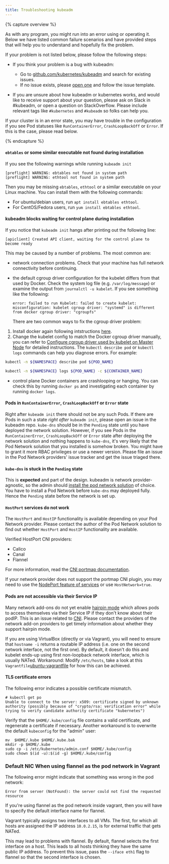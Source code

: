 ```yaml
---
title: Troubleshooting kubeadm
---
```


{% capture overview %}

As with any program, you might run into an error using or operating it. Below we have listed 
common failure scenarios and have provided steps that will help you to understand and hopefully
fix the problem.

If your problem is not listed below, please follow the following steps:

- If you think your problem is a bug with kubeadm:
  - Go to [github.com/kubernetes/kubeadm](https://github.com/kubernetes/kubeadm/issues) and search for existing issues.
  - If no issue exists, please [open one](https://github.com/kubernetes/kubeadm/issues/new) and follow the issue template.

- If you are unsure about how kubeadm or kubernetes works, and would like to receive 
  support about your question, please ask on Slack in #kubeadm, or open a question on StackOverflow. Please include 
  relevant tags like `#kubernetes` and `#kubeadm` so folks can help you.

If your cluster is in an error state, you may have trouble in the configuration if you see Pod statuses like `RunContainerError`,
`CrashLoopBackOff` or `Error`. If this is the case, please read below.

{% endcapture %}

#### `ebtables` or some similar executable not found during installation

If you see the following warnings while running `kubeadm init`

```
[preflight] WARNING: ebtables not found in system path                          
[preflight] WARNING: ethtool not found in system path                           
```

Then you may be missing `ebtables`, `ethtool` or a similar executable on your Linux machine. You can install them with the following commands: 

- For ubuntu/debian users, run `apt install ebtables ethtool`.
- For CentOS/Fedora users, run `yum install ebtables ethtool`.

#### kubeadm blocks waiting for control plane during installation

If you notice that `kubeadm init` hangs after printing out the following line:

```
[apiclient] Created API client, waiting for the control plane to become ready                          
```

This may be caused by a number of problems. The most common are:

- network connection problems. Check that your machine has full network connectivity before continuing.
- the default cgroup driver configuration for the kubelet differs from that used by Docker.
  Check the system log file (e.g. `/var/log/message`) or examine the output from `journalctl -u kubelet`. If you see something like the following:

  ```shell
  error: failed to run Kubelet: failed to create kubelet: 
  misconfiguration: kubelet cgroup driver: "systemd" is different from docker cgroup driver: "cgroupfs"
  ```

  There are two common ways to fix the cgroup driver problem:
  
 1. Install docker again following intstructions
  [here](/docs/setup/independent/install-kubeadm/#installing-docker).
 1. Change the kubelet config to match the Docker cgroup driver manually, you can refer to
    [Configure cgroup driver used by kubelet on Master Node](/docs/setup/independent/install-kubeadm/#configure-cgroup-driver-used-by-kubelet-on-master-node)
    for detailed instructions.
    The `kubectl describe pod` or `kubectl logs` commands can help you diagnose errors. For example:

```bash
kubectl -n ${NAMESPACE} describe pod ${POD_NAME}

kubectl -n ${NAMESPACE} logs ${POD_NAME} -c ${CONTAINER_NAME}
```
  
- control plane Docker containers are crashlooping or hanging. You can check this by running `docker ps` and investigating each container by running `docker logs`.


#### Pods in `RunContainerError`, `CrashLoopBackOff` or `Error` state

Right after `kubeadm init` there should not be any such Pods. If there are Pods in
such a state _right after_ `kubeadm init`, please open an issue in the kubeadm repo.
`kube-dns` should be in the `Pending` state until you have deployed the network solution.
However, if you see Pods in the `RunContainerError`, `CrashLoopBackOff` or `Error` state
after deploying the network solution and nothing happens to `kube-dns`, it's very
likely that the Pod Network solution that you installed is somehow broken. You
might have to grant it more RBAC privileges or use a newer version. Please file
an issue in the Pod Network providers' issue tracker and get the issue triaged there.

#### `kube-dns` is stuck in the `Pending` state

This is **expected** and part of the design. kubeadm is network provider-agnostic, so the admin
should [install the pod network solution](/docs/concepts/cluster-administration/addons/)
of choice. You have to install a Pod Network
before `kube-dns` may deployed fully. Hence the `Pending` state before the network is set up.

#### `HostPort` services do not work

The `HostPort` and `HostIP` functionality is available depending on your Pod Network
provider. Please contact the author of the Pod Network solution to find out whether
`HostPort` and `HostIP` functionality are available. 

Verified HostPort CNI providers:
- Calico
- Canal
- Flannel

For more information, read the [CNI portmap documentation](https://github.com/containernetworking/plugins/blob/master/plugins/meta/portmap/README.md).

If your network provider does not support the portmap CNI plugin, you may need to use the [NodePort feature of
services](/docs/concepts/services-networking/service/#type-nodeport) or use `HostNetwork=true`.

#### Pods are not accessible via their Service IP

Many network add-ons do not yet enable [hairpin mode](https://kubernetes.io/docs/tasks/debug-application-cluster/debug-service/#a-pod-cannot-reach-itself-via-service-ip)
which allows pods to access themselves via their Service IP if they don't know about their podIP. This is an issue
related to [CNI](https://github.com/containernetworking/cni/issues/476). Please contact the providers of the network
add-on providers to get timely information about whether they support hairpin mode.

If you are using VirtualBox (directly or via Vagrant), you will need to
ensure that `hostname -i` returns a routable IP address (i.e. one on the
second network interface, not the first one). By default, it doesn't do this
and kubelet ends-up using first non-loopback network interface, which is
usually NATed. Workaround: Modify `/etc/hosts`, take a look at this
`Vagrantfile`[ubuntu-vagrantfile](https://github.com/errordeveloper/k8s-playground/blob/22dd39dfc06111235620e6c4404a96ae146f26fd/Vagrantfile#L11) for how this can be achieved.

#### TLS certificate errors

The following error indicates a possible certificate mismatch.

```
# kubectl get po
Unable to connect to the server: x509: certificate signed by unknown authority (possibly because of "crypto/rsa: verification error" while trying to verify candidate authority certificate "kubernetes")
```

Verify that the `$HOME/.kube/config` file contains a valid certificate, and regenerate a certificate if necessary.
Another workaround is to overwrite the default `kubeconfig` for the "admin" user:

```
mv  $HOME/.kube $HOME/.kube.bak
mkdir -p $HOME/.kube
sudo cp -i /etc/kubernetes/admin.conf $HOME/.kube/config
sudo chown $(id -u):$(id -g) $HOME/.kube/config
```

### Default NIC When using flannel as the pod network in Vagrant

The following error might indicate that something was wrong in the pod network:

```
Error from server (NotFound): the server could not find the requested resource
```

If you're using flannel as the pod network inside vagrant, then you will have to specify the default interface name for flannel.

Vagrant typically assigns two interfaces to all VMs. The first, for which all hosts are assigned the IP address `10.0.2.15`, is for external traffic that gets NATed.

This may lead to problems with flannel. By default, flannel selects the first interface on a host. This leads to all hosts thinking they have the same public IP address. To prevent this issue, pass the `--iface eth1` flag to flannel so that the second interface is chosen.
